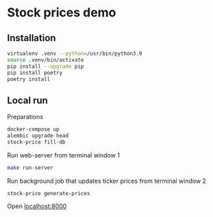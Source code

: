 # Stock prices demo

## Installation
```bash
virtualenv .venv --python=/usr/bin/python3.9
source .venv/bin/activate
pip install --upgrade pip
pip install poetry
poetry install
```

## Local run

Preparations
```bash
docker-compose up
alembic upgrade head
stock-price fill-db
```

Run web-server from terminal window 1
```bash
make run-server
```

Run background job that updates ticker prices from terminal window 2
```
stock-price generate-prices
```

Open [localhost:8000](localhost:8000)
